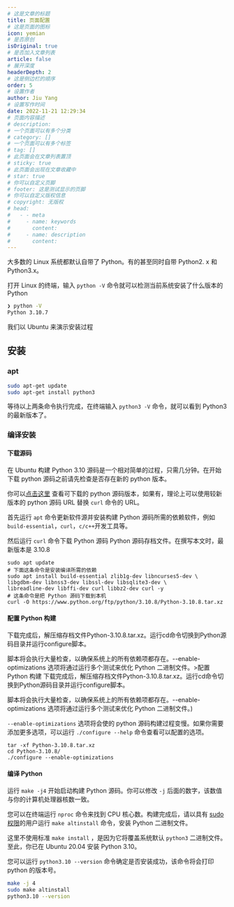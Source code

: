 ```yaml
---
# 这是文章的标题
title: 页面配置
# 这是页面的图标
icon: yemian
# 是否原创
isOriginal: true
# 是否加入文章列表
article: false
# 展开深度
headerDepth: 2
# 这是侧边栏的顺序
order: 5
# 设置作者
author: Jiu Yang
# 设置写作时间
date: 2022-11-21 12:29:34
# 页面内容描述
# description: 
# 一个页面可以有多个分类
# category: []
# 一个页面可以有多个标签
# tag: []
# 此页面会在文章列表置顶
# sticky: true
# 此页面会出现在文章收藏中
# star: true
# 你可以自定义页脚
# footer: 这是测试显示的页脚
# 你可以自定义版权信息
# copyright: 无版权
# head:
#   - - meta
#     - name: keywords
#       content: 
#     - name: description
#       content: 
---
```


大多数的 Linux 系统都默认自带了 Python。有的甚至同时自带 Python2. x 和 Python3.x。

打开 Linux 的终端，输入 `python -V` 命令就可以检测当前系统安装了什么版本的 Python

```bash
❯ python -V
Python 3.10.7
```

我们以 Ubuntu  来演示安装过程

## 安装

### apt

```bash
sudo apt-get update
sudo apt-get install python3
```

等待以上两条命令执行完成，在终端输入 `python3 -V` 命令，就可以看到 Python3 的最新版本了。

### 编译安装

#### 下载源码

在 Ubuntu 构建 Python 3.10 源码是一个相对简单的过程，只需几分钟。在开始下载 python 源码之前请先检查是否存在新的 python 版本。

你可以[点击这里](https://www.python.org/downloads/source/) 查看可下载的 python 源码版本，如果有，理论上可以使用较新版本的 python 源码 URL 替换 `curl` 命令的 URL。

首先运行 `apt`  命令更新软件源并安装构建 Python 源码所需的依赖软件，例如 `build-essential`，`curl`，`c/c++`开发工具等。

然后运行 `curl` 命令下载 Python 源码 Python 源码存档文件。在撰写本文时，最新版本是 3.10.8

```shell
sudo apt update
# 下面这条命令是安装编译所需的依赖
sudo apt install build-essential zlib1g-dev libncurses5-dev \
libgdbm-dev libnss3-dev libssl-dev libsqlite3-dev \
libreadline-dev libffi-dev curl libbz2-dev curl -y
# 这条命令是把 Python 源码下载到本机
curl -O https://www.python.org/ftp/python/3.10.8/Python-3.10.8.tar.xz
```

#### 配置 Python 构建

下载完成后，解压缩存档文件Python-3.10.8.tar.xz。运行cd命令切换到Python源码目录并运行configure脚本。

脚本将会执行大量检查，以确保系统上的所有依赖项都存在。--enable-optimizations 选项将通过运行多个测试来优化 Python 二进制文件。>配置 Python 构建
下载完成后，解压缩存档文件Python-3.10.8.tar.xz。运行cd命令切换到Python源码目录并运行configure脚本。

脚本将会执行大量检查，以确保系统上的所有依赖项都存在。--enable-optimizations 选项将通过运行多个测试来优化 Python 二进制文件。)

`--enable-optimizations` 选项将会使的 python 源码构建过程变慢。如果你需要添加更多选项，可以运行 `./configure --help` 命令查看可以配置的选项。

```shell
tar -xf Python-3.10.8.tar.xz
cd Python-3.10.8/
./configure --enable-optimizations
```

#### 编译 Python

运行 `make -j4` 开始启动构建 Python 源码。你可以修改 `-j` 后面的数字，该数值与你的计算机处理器核数一致。

您可以在终端运行 `nproc` 命令来找到 CPU 核心数。构建完成后，请以具有 [sudo权限](https://www.myfreax.com/how-to-create-a-sudo-user-on-debian/)的用户运行 `make altinstall` 命令，安装 Python 二进制文件。

这里不使用标准 `make install` ，是因为它将覆盖系统默认 `python3` 二进制文件。至此，你已在 Ubuntu 20.04 安装 Python 3.10。

您可以运行 `python3.10 --version` 命令确定是否安装成功，该命令将会打印 python 的版本号。

```bash
make -j 4
sudo make altinstall
python3.10 --version
```